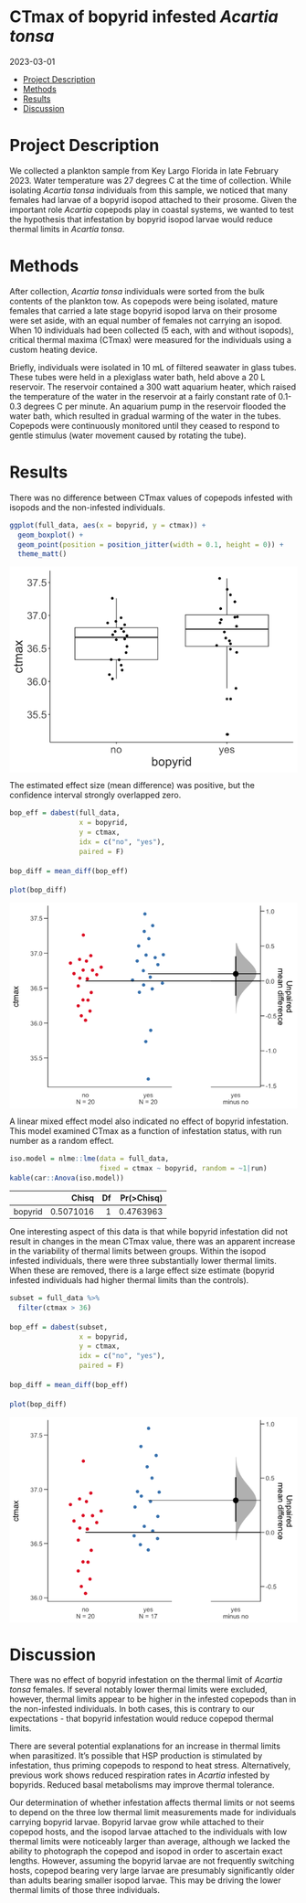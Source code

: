 CTmax of bopyrid infested *Acartia tonsa*
================
2023-03-01

- <a href="#project-description" id="toc-project-description">Project
  Description</a>
- <a href="#methods" id="toc-methods">Methods</a>
- <a href="#results" id="toc-results">Results</a>
- <a href="#discussion" id="toc-discussion">Discussion</a>

# Project Description

We collected a plankton sample from Key Largo Florida in late February
2023. Water temperature was 27 degrees C at the time of collection.
While isolating *Acartia tonsa* individuals from this sample, we noticed
that many females had larvae of a bopyrid isopod attached to their
prosome. Given the important role *Acartia* copepods play in coastal
systems, we wanted to test the hypothesis that infestation by bopyrid
isopod larvae would reduce thermal limits in *Acartia tonsa*.

# Methods

After collection, *Acartia tonsa* individuals were sorted from the bulk
contents of the plankton tow. As copepods were being isolated, mature
females that carried a late stage bopyrid isopod larva on their prosome
were set aside, with an equal number of females not carrying an isopod.
When 10 individuals had been collected (5 each, with and without
isopods), critical thermal maxima (CTmax) were measured for the
individuals using a custom heating device.

Briefly, individuals were isolated in 10 mL of filtered seawater in
glass tubes. These tubes were held in a plexiglass water bath, held
above a 20 L reservoir. The reservoir contained a 300 watt aquarium
heater, which raised the temperature of the water in the reservoir at a
fairly constant rate of 0.1-0.3 degrees C per minute. An aquarium pump
in the reservoir flooded the water bath, which resulted in gradual
warming of the water in the tubes. Copepods were continuously monitored
until they ceased to respond to gentle stimulus (water movement caused
by rotating the tube).

# Results

There was no difference between CTmax values of copepods infested with
isopods and the non-infested individuals.

``` r
ggplot(full_data, aes(x = bopyrid, y = ctmax)) + 
  geom_boxplot() + 
  geom_point(position = position_jitter(width = 0.1, height = 0)) + 
  theme_matt()
```

<img src="../Figures/markdown/unnamed-chunk-1-1.png" style="display: block; margin: auto;" />

The estimated effect size (mean difference) was positive, but the
confidence interval strongly overlapped zero.

``` r
bop_eff = dabest(full_data,
                 x = bopyrid,
                 y = ctmax, 
                 idx = c("no", "yes"),
                 paired = F)

bop_diff = mean_diff(bop_eff)

plot(bop_diff)
```

<img src="../Figures/markdown/unnamed-chunk-2-1.png" style="display: block; margin: auto;" />

A linear mixed effect model also indicated no effect of bopyrid
infestation. This model examined CTmax as a function of infestation
status, with run number as a random effect.

``` r
iso.model = nlme::lme(data = full_data, 
                      fixed = ctmax ~ bopyrid, random = ~1|run)
kable(car::Anova(iso.model))
```

|         |     Chisq |  Df | Pr(\>Chisq) |
|:--------|----------:|----:|------------:|
| bopyrid | 0.5071016 |   1 |   0.4763963 |

One interesting aspect of this data is that while bopyrid infestation
did not result in changes in the mean CTmax value, there was an apparent
increase in the variability of thermal limits between groups. Within the
isopod infested individuals, there were three substantially lower
thermal limits. When these are removed, there is a large effect size
estimate (bopyrid infested individuals had higher thermal limits than
the controls).

``` r
subset = full_data %>%  
  filter(ctmax > 36)  

bop_eff = dabest(subset,
                 x = bopyrid,
                 y = ctmax, 
                 idx = c("no", "yes"),
                 paired = F)

bop_diff = mean_diff(bop_eff)

plot(bop_diff)
```

<img src="../Figures/markdown/unnamed-chunk-4-1.png" style="display: block; margin: auto;" />

# Discussion

There was no effect of bopyrid infestation on the thermal limit of
*Acartia tonsa* females. If several notably lower thermal limits were
excluded, however, thermal limits appear to be higher in the infested
copepods than in the non-infested individuals. In both cases, this is
contrary to our expectations - that bopyrid infestation would reduce
copepod thermal limits.

There are several potential explanations for an increase in thermal
limits when parasitized. It’s possible that HSP production is stimulated
by infestation, thus priming copepods to respond to heat stress.
Alternatively, previous work shows reduced respiration rates in
*Acartia* infested by bopyrids. Reduced basal metabolisms may improve
thermal tolerance.

Our determination of whether infestation affects thermal limits or not
seems to depend on the three low thermal limit measurements made for
individuals carrying bopyrid larvae. Bopyrid larvae grow while attached
to their copepod hosts, and the isopod larvae attached to the
individuals with low thermal limits were noticeably larger than average,
although we lacked the ability to photograph the copepod and isopod in
order to ascertain exact lengths. However, assuming the bopyrid larvae
are not frequently switching hosts, copepod bearing very large larvae
are presumably significantly older than adults bearing smaller isopod
larvae. This may be driving the lower thermal limits of those three
individuals.
